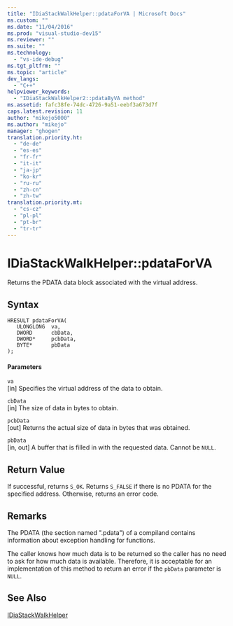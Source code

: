 ```yaml
---
title: "IDiaStackWalkHelper::pdataForVA | Microsoft Docs"
ms.custom: ""
ms.date: "11/04/2016"
ms.prod: "visual-studio-dev15"
ms.reviewer: ""
ms.suite: ""
ms.technology: 
  - "vs-ide-debug"
ms.tgt_pltfrm: ""
ms.topic: "article"
dev_langs: 
  - "C++"
helpviewer_keywords: 
  - "IDiaStackWalkHelper2::pdataByVA method"
ms.assetid: fafc38fe-74dc-4726-9a51-eebf3a673d7f
caps.latest.revision: 11
author: "mikejo5000"
ms.author: "mikejo"
manager: "ghogen"
translation.priority.ht: 
  - "de-de"
  - "es-es"
  - "fr-fr"
  - "it-it"
  - "ja-jp"
  - "ko-kr"
  - "ru-ru"
  - "zh-cn"
  - "zh-tw"
translation.priority.mt: 
  - "cs-cz"
  - "pl-pl"
  - "pt-br"
  - "tr-tr"
---
```

# IDiaStackWalkHelper::pdataForVA
Returns the PDATA data block associated with the virtual address.  
  
## Syntax  
  
```cpp#  
HRESULT pdataForVA(   
   ULONGLONG  va,  
   DWORD      cbData,  
   DWORD*     pcbData,  
   BYTE*      pbData  
);  
```  
  
#### Parameters  
 `va`  
 [in] Specifies the virtual address of the data to obtain.  
  
 `cbData`  
 [in] The size of data in bytes to obtain.  
  
 `pcbData`  
 [out] Returns the actual size of data in bytes that was obtained.  
  
 `pbData`  
 [in, out] A buffer that is filled in with the requested data. Cannot be `NULL`.  
  
## Return Value  
 If successful, returns `S_OK`. Returns `S_FALSE` if there is no PDATA for the specified address. Otherwise, returns an error code.  
  
## Remarks  
 The PDATA (the section named ".pdata") of a compiland contains information about exception handling for functions.  
  
 The caller knows how much data is to be returned so the caller has no need to ask for how much data is available. Therefore, it is acceptable for an implementation of this method to return an error if the `pbData` parameter is `NULL`.  
  
## See Also  
 [IDiaStackWalkHelper](../../debugger/debug-interface-access/idiastackwalkhelper.md)